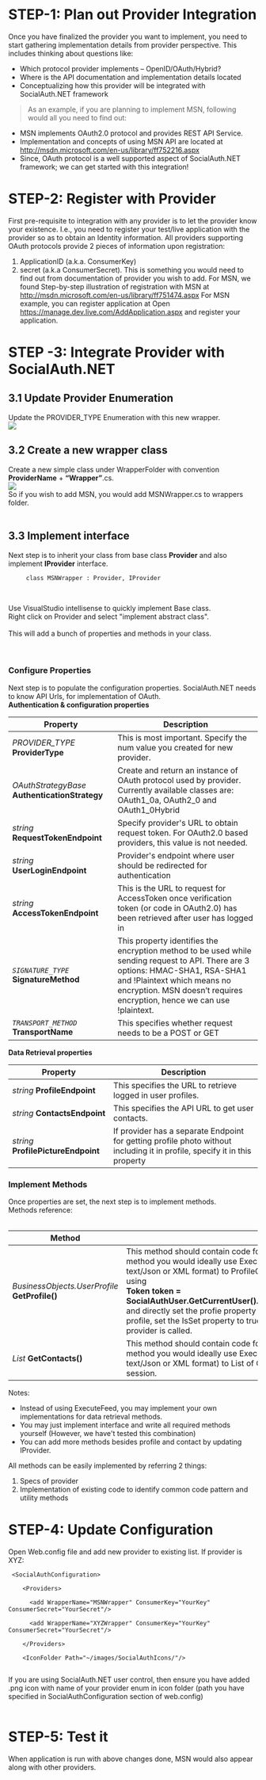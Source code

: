 # STEP-1: Plan out Provider Integration #

Once you have finalized the provider you want to implement, you need to start gathering implementation details from provider perspective. This includes thinking about questions like:
  * Which protocol provider implements – OpenID/OAuth/Hybrid?
  * Where is the API documentation and implementation details located
  * Conceptualizing how this provider will be integrated with SocialAuth.NET framework

> As an example, if you are planning to implement MSN, following would all you need to find out:
  * MSN implements OAuth2.0 protocol and provides REST API Service.
  * Implementation and concepts of using MSN API are located at http://msdn.microsoft.com/en-us/library/ff752216.aspx
  * Since, OAuth protocol is a well supported aspect of SocialAuth.NET framework; we can get started with this integration!

# STEP-2: Register with Provider #
First pre-requisite to integration with any provider is to let the provider know your existence. I.e., you need to register your test/live application with the provider so as to obtain an Identity information.
All providers supporting OAuth protocols provide 2 pieces of information upon registration:
  1. ApplicationID (a.k.a. ConsumerKey)
  1. secret (a.k.a ConsumerSecret).
This is something you would need to find out from documentation of provider you wish to add. For MSN, we found Step-by-step illustration of registration with MSN at http://msdn.microsoft.com/en-us/library/ff751474.aspx
For MSN example, you can register application at Open https://manage.dev.live.com/AddApplication.aspx and register your application.

# STEP -3: Integrate Provider with SocialAuth.NET #

## 3.1 Update Provider Enumeration ##
Update the PROVIDER\_TYPE Enumeration with this new wrapper.<br>
<img src='http://socialauth-net.googlecode.com/svn/wiki/images/provider_enums.png' /><br>

<h2>3.2 Create a new wrapper class</h2>
Create a new simple class under WrapperFolder with convention <b>ProviderName</b> + <b>“Wrapper”</b>.cs.<br>
<img src='http://socialauth-net.googlecode.com/svn/wiki/images/wrapper_list.png' /><br>
So if you wish to add MSN, you would add MSNWrapper.cs to wrappers folder.<br>
<br>
<h2>3.3 Implement interface</h2>
Next step is to inherit your class from base class <b>Provider</b> and also implement <b>IProvider</b> interface.<br>
<pre><code> 	class MSNWrapper : Provider, IProvider<br>
</code></pre>

<br>
Use VisualStudio intellisense to quickly implement Base class.<br>
Right click on Provider and select "implement abstract class".<br>
<br>
This will add a bunch of properties and methods in your class.<br>
<br><br>
<h3>Configure Properties</h3>
Next step is to populate the configuration properties. SocialAuth.NET needs to know API Urls, for implementation of OAuth.<br>
<b>Authentication & configuration properties</b>
<table><thead><th>Property	</th><th>Description</th></thead><tbody>
<tr><td><i>PROVIDER_TYPE</i> <b>ProviderType</b></td><td>	This is most important. Specify the num value you created for new provider.</td></tr>
<tr><td><i>OAuthStrategyBase</i> <b>AuthenticationStrategy</b></td><td> Create and return an instance of OAuth protocol used by provider. Currently available classes are: OAuth1_0a, OAuth2_0 and OAuth1_0Hybrid</td></tr>
<tr><td><i>string</i> <b>RequestTokenEndpoint</b></td><td>	Specify provider's URL to obtain request token. For OAuth2.0 based providers, this value is not needed. </td></tr>
<tr><td><i>string</i> <b>UserLoginEndpoint</b></td><td> Provider's endpoint where user should be redirected for authentication </td></tr>
<tr><td><i>string</i> <b>AccessTokenEndpoint</b></td><td>	This is the URL to request for AccessToken once verification token (or code in OAuth2.0) has been retrieved after user has logged in </td></tr>
<tr><td><i><code>SIGNATURE_TYPE</code></i> <b>SignatureMethod</b></td><td>	This property identifies the encryption method to be used while sending request to API. There are 3 options: HMAC-SHA1, RSA-SHA1 and !Plaintext which means no encryption. MSN doesn’t requires encryption, hence we can use !plaintext.</td></tr>
<tr><td><i><code>TRANSPORT_METHOD</code></i> <b>TransportName</b></td><td>	This specifies whether request needs to be a POST or GET</td></tr></tbody></table>

<b>Data Retrieval properties</b>
<table><thead><th>Property	</th><th>Description</th></thead><tbody>
<tr><td><i>string</i> <b>ProfileEndpoint</b></td><td>	This specifies the URL to retrieve logged in user profiles. </td></tr>
<tr><td><i>string</i> <b>ContactsEndpoint</b></td><td>This specifies the API URL to get user contacts.  </td></tr>
<tr><td><i>string</i> <b>ProfilePictureEndpoint</b>	</td><td>If provider has a separate Endpoint for getting profile photo without including it in profile, specify it in this property</td></tr></tbody></table>



<h3>Implement Methods</h3>
Once properties are set, the next step is to implement methods.<br>
Methods reference:<br>
<br>
<table><thead><th>Method	</th><th>Description</th></thead><tbody>
<tr><td><i>BusinessObjects.UserProfile</i> <b>GetProfile()</b></td><td>	This method should contain code for retrieving user profile and populate profile object. In this method you would ideally use ExecuteFeed method to call rest api, parse response recevied (in text/Json or XML format) to ProfileObject and return. The best way is to retrieve token object using <br><b>Token token = SocialAuthUser.GetCurrentUser().GetConnection(this.ProviderType).GetConnectionToken()</b><br> and directly set the profie property of this object to keep it in session. To avoid multiple calls to profile, set the IsSet property to true. If set, profile is returned from session else everytime provider is called.</td></tr>
<tr><td><i>List<BusinessObjects.Contact></i> <b>GetContacts()</b></td><td>	This method should contain code for retrieving contacts (a.k.a friends, followers etc.). In this method you would ideally use ExecuteFeed method to call rest api, parse response recevied (in text/Json or XML format) to List of Contact and return.  Unlike profile, this data is not stored in session.</td></tr></tbody></table>

Notes:<br>
<ul><li>Instead of using ExecuteFeed, you may implement your own implementations for data retrieval methods.<br>
</li><li>You may just implement interface and write all required methods yourself (However, we have't tested this combination)<br>
</li><li>You can add more methods besides profile and contact by updating IProvider.</li></ul>

All methods can be easily implemented by referring 2 things:<br>
<ol><li>Specs of provider<br>
</li><li>Implementation of existing code to identify common code pattern and utility methods</li></ol>


<h1>STEP-4: Update Configuration</h1>
Open Web.config file and add new provider to existing list. If provider is XYZ:<br>
<pre><code> &lt;SocialAuthConfiguration&gt;<br>
    &lt;Providers&gt;<br>
      &lt;add WrapperName="MSNWrapper" ConsumerKey="YourKey" ConsumerSecret="YourSecret"/&gt;<br>
      &lt;add WrapperName="XYZWrapper" ConsumerKey="YourKey" ConsumerSecret="YourSecret"/&gt;<br>
    &lt;/Providers&gt;<br>
    &lt;IconFolder Path="~/images/SocialAuthIcons/"/&gt;<br>
</code></pre>
If you are using SocialAuth.NET user control, then ensure you have added .png icon with name of your provider enum in icon folder (path you have specified in SocialAuthConfiguration section of web.config)<br>
<br>
<h1>STEP-5: Test it</h1>
When application is run with above changes done, MSN would also appear along with other providers.